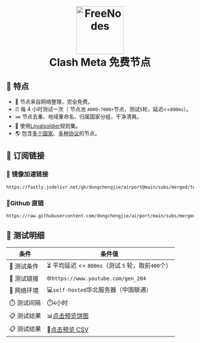 <h1 align="center">
  <img src="https://fastly.jsdelivr.net/gh/clash-verge-rev/clash-verge-rev@main/src-tauri/icons/icon.png" alt="FreeNodes" width="128" />
  <br>
  Clash Meta 免费节点
  <br>
</h1>

## 🦄 特点

- 🎁 节点来自网络整理，完全免费。
- ⏰ 每 4 小时测试一次（ 节点池 `4000~7000+`节点，测试`5`轮，延迟<=`800ms`）。
- ✂️ 节点去重、地域重命名、归属国家分组，干净清爽。
- 📃 使用[Loyalsoldier](https://github.com/Loyalsoldier/clash-rules)规则集。
- 🌎 包含[多个国家](https://github.com/dongchengjie/airport/blob/main/subs/statistics/tested_within.md)、[多种协议](https://github.com/dongchengjie/airport/blob/main/subs/statistics/tested_within.md)的节点。

## 📎 订阅链接

### 🚀 镜像加速链接

```
https://fastly.jsdelivr.net/gh/dongchengjie/airport@main/subs/merged/tested_within.yaml
```

### 🔗Github 直链

```
https://raw.githubusercontent.com/dongchengjie/airport/main/subs/merged/tested_within.yaml
```

## 🧪 测试明细

| 条件        | 条件值                                                                                                |
| ----------- | ----------------------------------------------------------------------------------------------------- |
| 🧪 测试条件 | ⏳ 平均延迟 <= `800ms`（测试 `5` 轮，取前`400`个）                                                    |
| 🔗 测试链接 | 🌐`https://www.youtube.com/gen_204`                                                                   |
| 📶 网络环境 | 💻`self-hosted`华北服务器（中国联通）                                                                 |
| ⏱️ 测试间隔 | ⏱️`4`小时                                                                                             |
| 📋 测试结果 | 📊[点击预览饼图](https://github.com/dongchengjie/airport/blob/main/subs/statistics/tested_within.md)  |
| 📋 测试结果 | 💾[点击预览 CSV](https://github.com/dongchengjie/airport/blob/main/subs/statistics/tested_within.csv) |
